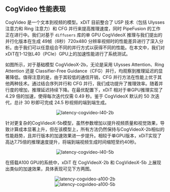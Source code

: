 ## CogVideo 性能表现

CogVideo 是一个文本到视频的模型。xDiT 目前整合了 USP 技术（包括 Ulysses 注意力和 Ring 注意力）和 CFG 并行来提高推理速度，同时 PipeFusion 的工作正在进行中。我们对基于 `diffusers` 库的单 GPU CogVideoX 推理与我们提出的并行化版本在生成 49帧（6秒）720x480 分辨率视频时的性能差异进行了深入分析。由于我们可以任意组合不同的并行方式以获得不同的性能。在本文中，我们对xDiT在1-12张L40（PCIe）GPU上的加速性能进行了系统测试。

如图所示，对于基础模型 CogVideoX-2b，无论是采用 Ulysses Attention、Ring Attention 还是 Classifier-Free Guidance（CFG）并行，均观察到推理延迟的显著降低。值得注意的是，由于其较低的通信开销，CFG 并行方法在性能上优于其他两种技术。通过结合序列并行和 CFG 并行，我们成功提升了推理效率。随着并行度的增加，推理延迟持续下降。在最优配置下，xDiT 相对于单GPU推理实现了 4.29 倍的加速，使得每次迭代仅需 0.49 秒。鉴于 CogVideoX 默认的 50 次迭代，总计 30 秒即可完成 24.5 秒视频的端到端生成。

<div align="center">
    <img src="https://raw.githubusercontent.com/xdit-project/xdit_assets/main/performance/cogvideo/cogvideo-l40-2b.png" 
    alt="latency-cogvideo-l40-2b">
</div>

针对更复杂的CogVideoX-5b模型，虽然参数增加以提升视频质量和视觉效果，导致计算成本显著上升，但在该模型上，所有方法仍然保持与CogVideoX-2b相似的性能趋势，且并行版本的加速效果进一步提升。相较于单GPU版本，xDiT实现了高达7.75倍的推理速度提升，将端到端视频生成时间缩短至约40秒。

<div align="center">
    <img src="https://raw.githubusercontent.com/xdit-project/xdit_assets/main/performance/cogvideo/cogvideo-l40-5b.png" 
    alt="latency-cogvideo-l40-5b">
</div>

在搭载A100 GPU的系统中，xDiT 在 CogVideoX-2b 和 CogVideoX-5b 上展现出类似的加速效果，具体表现可见下方两图。

<div align="center">
    <img src="https://raw.githubusercontent.com/xdit-project/xdit_assets/main/performance/cogvideo/cogvideo-a100-5b.png" 
    alt="latency-cogvideo-a100-2b">
</div>


<div align="center">
    <img src="https://raw.githubusercontent.com/xdit-project/xdit_assets/main/performance/cogvideo/cogvideo-a100-5b.png" 
    alt="latency-cogvideo-a100-5b">
</div>
